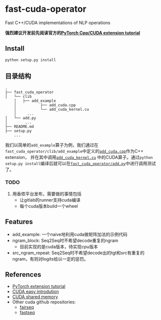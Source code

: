 # fast-cuda-operator

Fast C++/CUDA implementations of NLP operations

**强烈建议开发前先阅读官方的[PyTorch Cpp/CUDA extension tutorial](https://pytorch.org/tutorials/advanced/cpp_extension.html)**

## Install
`python setup.py install`

## 目录结构
```
.
├── fast_cuda_operator
│   └── clib
    │   ├── add_example
    │           ├── add_cuda.cpp
    │           └── add_cuda_kernel.cu
    │     ...
│   └── add.py
│        ...        
├── README.md
├── setup.py
    ...
```
我们以简单的`add_example`算子为例，我们通过在`fast_cuda_operator/clib/add_example`中定义的[`add_cuda.cpp`](fast_cuda_operator/clib/add_example/add_cuda.cpp)作为C++ extension，
并在其中调用[`add_cuda_kernel.cu`](fast_cuda_operator/clib/add_example/add_cuda_kernel.cu)
中的CUDA算子。通过`python setup.py install`编译后就可以在[`fast_cuda_operator/add.py`](fast_cuda_operator/add.py)中进行调用测试了。

### TODO
1. 用香侬平台发布，需要做的事情包括
    * 让gitlab的runner支持cuda编译
    * 每个cuda版本build一个wheel

## Features
* add_example: 一个naive地利用cuda做矩阵加法的示例代码
* ngram_block: Seq2Seq时不希望decode重复的ngram
    * 目前实现的是cuda版本，待实现cpu版本
* src_ngram_repeat: Seq2Seq时不希望decode出的tgt和src有重复的ngram，有则对logits给以一定的惩罚。

## References
* [PyTorch extension tutorial](https://pytorch.org/tutorials/advanced/cpp_extension.html)
* [CUDA easy introdution](https://developer.nvidia.com/blog/even-easier-introduction-cuda/)
* [CUDA shared memory](https://developer.nvidia.com/blog/using-shared-memory-cuda-cc/)
* Other cuda github repositories:
    * [fairseq](https://github.com/pytorch/fairseq)
    * [fastseq](https://github.com/microsoft/fastseq)
